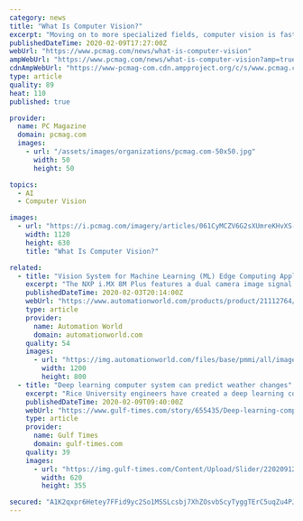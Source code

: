 ```yaml
---
category: news
title: "What Is Computer Vision?"
excerpt: "Moving on to more specialized fields, computer vision is fast becoming an indispensable tool in medicine. Deep-learning algorithms are showing impressive accuracy at analyzing medical images. Hospitals and universities are using computer vision to predict ..."
publishedDateTime: 2020-02-09T17:27:00Z
webUrl: "https://www.pcmag.com/news/what-is-computer-vision"
ampWebUrl: "https://www.pcmag.com/news/what-is-computer-vision?amp=true"
cdnAmpWebUrl: "https://www-pcmag-com.cdn.ampproject.org/c/s/www.pcmag.com/news/what-is-computer-vision?amp=true"
type: article
quality: 89
heat: 110
published: true

provider:
  name: PC Magazine
  domain: pcmag.com
  images:
    - url: "/assets/images/organizations/pcmag.com-50x50.jpg"
      width: 50
      height: 50

topics:
  - AI
  - Computer Vision

images:
  - url: "https://i.pcmag.com/imagery/articles/061CyMCZV6G2sXUmreKHvXS-1.fit_lim.size_1200x630.v_1581020108.jpg"
    width: 1120
    height: 630
    title: "What Is Computer Vision?"

related:
  - title: "Vision System for Machine Learning (ML) Edge Computing Applications"
    excerpt: "The NXP i.MX 8M Plus features a dual camera image signal processor providing real-time processing for crystal clear images and a neural network accelerator delivering up to 2.3 TOPs for extensive machine learning capabilities. In combination with the new camera modules, the resulting vision system is suitable for intelligent, vision-based ..."
    publishedDateTime: 2020-02-03T20:14:00Z
    webUrl: "https://www.automationworld.com/products/product/21112764/basler-ag-vision-system-for-machine-learning-ml-edge-computing-applications"
    type: article
    provider:
      name: Automation World
      domain: automationworld.com
    quality: 54
    images:
      - url: "https://img.automationworld.com/files/base/pmmi/all/image/2020/02/2001_np_Basler.5e387e91c4560.png?auto=format&fit=max&w=1200"
        width: 1200
        height: 800
  - title: "Deep learning computer system can predict weather changes"
    excerpt: "Rice University engineers have created a deep learning computer system that taught itself to accurately predict extreme weather events, like heat waves, up to five days in advance using minimal information about current weather conditions. Ironically, Rices self-learning ‘capsule neural network’ uses an analog method of weather forecasting ..."
    publishedDateTime: 2020-02-09T09:40:00Z
    webUrl: "https://www.gulf-times.com/story/655435/Deep-learning-computer-system-can-predict-weather-"
    type: article
    provider:
      name: Gulf Times
      domain: gulf-times.com
    quality: 39
    images:
      - url: "https://img.gulf-times.com/Content/Upload/Slider/220209123935183112931.jpg"
        width: 620
        height: 355

secured: "A1K2qxpr6Hetey7FFid9yc2So1MSSLcsbj7XhZOsvbScyTyggTErC5uqZu4PJebKMQh3A/ZNLz/7YiFIqImHNcF60tbIxvplruMrx0/E4t6GKsywp9nqKEJI06R0/0i7E9edqOxYrHE6xOal1x1B9WJl32Jj9V3x49k3LMef5lTkWviM3waE1Os5q2SaJMDRIOiJPz9AN2aHJYQG0v/dQVhXv8QuZ/kF5gtzClDF5KyWsOIfTpsFPx4p8CcBJg1YJNlUnpncVG23ToqcpkD49jYYI/eBAi+GucMAzL9U5lIQr9XOTV+v3Yj1c55sKEso423koNzOEL1pzgxYk2tEwkmvp/FyTrMpoxrTcXMkpfJCWxuKQ72ZDgHGvReQpAQVJghHmWiMTB0MZ+oIgCaDp0I+RPLqxAJ8y3vDgAW2Jdwh9gyrSsRCXqyO1i8g/iO+wSlkb+UZtFOtOetYxQDc5dumFvqitmpMjL/rotjkshM=;VuLvO7ZwDY3guFp6H71hkw=="
---
```


